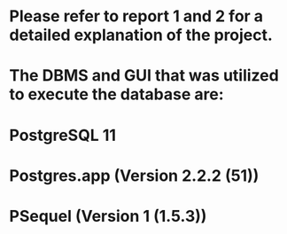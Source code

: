 # Please refer to report 1 and 2 for a detailed explanation of the project.
# The DBMS and GUI that was utilized to execute the database are:
#       PostgreSQL 11
#       Postgres.app (Version 2.2.2 (51))
#       PSequel (Version 1 (1.5.3))
